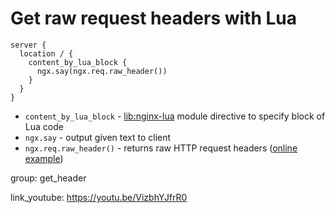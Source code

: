 # Get raw request headers with Lua

```nginx
server {
  location / {
    content_by_lua_block {
      ngx.say(ngx.req.raw_header())
    }
  }
}
```

- `content_by_lua_block` - [lib:nginx-lua](/nginx-lua/how-to-install-nginx-lua-module-in-ubuntu-ubuntuversion) module directive to specify block of Lua code
- `ngx.say` - output given text to client
- `ngx.req.raw_header()` - returns raw HTTP request headers ([online example](http://lua.onelinerhub.com/headers))

group: get_header


link_youtube: https://youtu.be/VizbhYJfrR0
